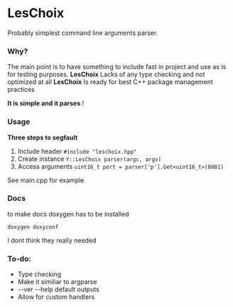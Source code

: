 # LesChoix

Probably simplest command line arguments parser.

### Why?

The main point is to have something to include fast in project and use as is for testing purposes.
**LesChoix** Lacks of any type checking and not optimized at all
**LesChoix** Is ready for best C++ package management practices

**It is simple and it parses** !

### Usage

**Three steps to segfault**

1. Include header
`#include "leschoix.hpp"`
2. Create instance
`Y::LesChoix parser(argc, argv)`
3. Access arguments
`uint16_t port = parser['p'].Get<uint16_t>(8081)`

See main.cpp for example.

### Docs

to make docs doxygen has to be installed

```shell
doxygen doxyconf
```
I dont think they really needed

### To-do:

* Type checking
* Make it similiar to argparse
* --ver --help default outputs
* Allow for custom handlers
